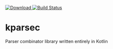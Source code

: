 [ ![Download](https://api.bintray.com/packages/vorpal-research/kotlin-maven/kparsec/images/download.svg) ](https://bintray.com/vorpal-research/kotlin-maven/kparsec/_latestVersion)
[![Build Status](https://travis-ci.org/belyaev-mikhail/kparsec.svg?branch=master)](https://travis-ci.org/belyaev-mikhail/kparsec)

# kparsec
Parser combinator library written entirely in Kotlin

